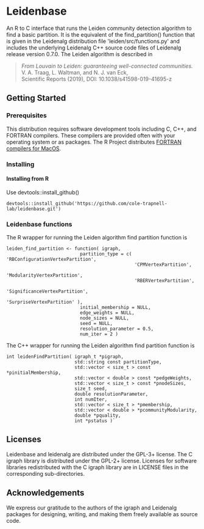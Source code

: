 # Leidenbase

An R to C interface that runs the Leiden community detection algorithm to find a basic partition. It is the equivalent of the find_partition() function that is given in the Leidenalg distribution file 'leiden/src/functions.py' and includes the underlying Leidenalg C++ source code files of Leidenalg release version 0.7.0. The Leiden algorithm is described in

> *From Louvain to Leiden: guaranteeing well-connected communities.*  
   V. A. Traag, L. Waltman, and N. J. van Eck,  
   Scientific Reports (2019), DOI: 10.1038/s41598-019-41695-z  


## Getting Started

### Prerequisites

This distribution requires software development tools including C, C++, and FORTRAN compilers. These compilers are provided often with your operating system or as packages. The R Project distributes [FORTRAN compilers for MacOS](https://cran.r-project.org/bin/macosx/tools/).

### Installing
  
#### Installing from R
  
Use devtools::install_github()

```
devtools::install_github('https://github.com/cole-trapnell-lab/leidenbase.git')
``` 

### Leidenbase functions

The R wrapper for running the Leiden algorithm find partition function is  

    leiden_find_partition <- function( igraph,
                               partition_type = c( 'RBConfigurationVertexPartition',
                                                   'CPMVertexPartition',
                                                   'ModularityVertexPartition',
                                                   'RBERVertexPartition',
                                                   'SignificanceVertexPartition',
                                                   'SurpriseVertexPartition' ),
                               initial_membership = NULL,
                               edge_weights = NULL,
                               node_sizes = NULL,
                               seed = NULL,
                               resolution_parameter = 0.5,
                               num_iter = 2 )

The C++ wrapper for running the Leiden algorithm find partition function
is  


    int leidenFindPartition( igraph_t *pigraph,
                             std::string const partitionType,
                             std::vector < size_t > const *pinitialMembership,
                             std::vector < double > const *pedgeWeights,
                             std::vector < size_t > const *pnodeSizes,
                             size_t seed,
                             double resolutionParameter,
                             int numIter,
                             std::vector < size_t > *pmembership,
                             std::vector < double > *pcommunityModularity,
                             double *pquality,
                             int *pstatus )`


## Licenses

Leidenbase and leidenalg are distributed under the GPL-3+ license. The C igraph library is distributed under the GPL-2+ license. Licenses for software libraries redistributed with the C igraph library are in LICENSE files in the corresponding sub-directories.

## Acknowledgements

We express our gratitude to the authors of the igraph and Leidenalg packages for designing, writing, and making them freely available as source code.



